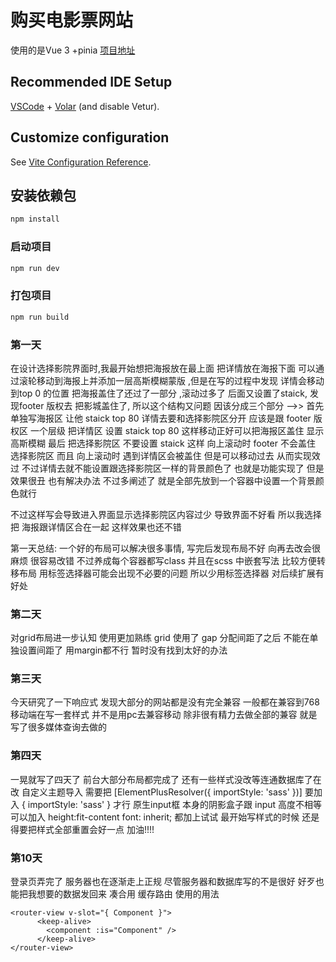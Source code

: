 # 购买电影票网站

使用的是Vue 3 +pinia
[项目地址](http://121.40.25.167/index)

## Recommended IDE Setup

[VSCode](https://code.visualstudio.com/) + [Volar](https://marketplace.visualstudio.com/items?itemName=Vue.volar) (and disable Vetur).

## Customize configuration

See [Vite Configuration Reference](https://vitejs.dev/config/).

## 安装依赖包

```sh
npm install
```

### 启动项目

```sh
npm run dev
```

### 打包项目

```sh
npm run build
```


### 第一天
  在设计选择影院界面时,我最开始想把海报放在最上面 把详情放在海报下面 可以通过滚轮移动到海报上并添加一层高斯模糊蒙版 ,但是在写的过程中发现 详情会移动到top 0 的位置 把海报盖住了还过了一部分 ,滚动过多了 后面又设置了staick, 发现footer 版权去 把影城盖住了, 所以这个结构又问题  因该分成三个部分 -->> 
  首先单独写海报区 让他 staick top 80 
  详情去要和选择影院区分开 应该是跟 footer 版权区 一个层级  把详情区 设置 staick top 80 这样移动正好可以把海报区盖住 显示高斯模糊
  最后 把选择影院区 不要设置 staick  这样 向上滚动时 footer 不会盖住 选择影院区 而且 向上滚动时 遇到详情区会被盖住 但是可以移动过去 从而实现效过  不过详情去就不能设置跟选择影院区一样的背景颜色了  也就是功能实现了 但是效果很丑  也有解决办法 不过多阐述了 就是全部先放到一个容器中设置一个背景颜色就行

  不过这样写会导致进入界面显示选择影院区内容过少 导致界面不好看  所以我选择把 海报跟详情区合在一起 这样效果也还不错
  
  第一天总结: 一个好的布局可以解决很多事情, 写完后发现布局不好 向再去改会很麻烦 很容易改错 不过养成每个容器都写class 并且在scss 中嵌套写法  比较方便转移布局   用标签选择器可能会出现不必要的问题 所以少用标签选择器 对后续扩展有好处


  ### 第二天
  对grid布局进一步认知 使用更加熟练 grid 使用了 gap 分配间距了之后 不能在单独设置间距了 用margin都不行 暂时没有找到太好的办法

### 第三天
  今天研究了一下响应式 发现大部分的网站都是没有完全兼容 一般都在兼容到768 
  移动端在写一套样式  并不是用pc去兼容移动 
  除非很有精力去做全部的兼容
  就是写了很多媒体查询去做的

### 第四天
  一晃就写了四天了 前台大部分布局都完成了 还有一些样式没改等连通数据库了在改
  自定义主题导入 需要把  [ElementPlusResolver({ importStyle: 'sass' })] 要加入 { importStyle: 'sass' } 才行
  原生input框 本身的阴影盒子跟 input 高度不相等 可以加入 height:fit-content  font: inherit;  都加上试试
  最开始写样式的时候 还是得要把样式全部重置会好一点 
  加油!!!!

  ### 第10天
  登录页弄完了 服务器也在逐渐走上正规 尽管服务器和数据库写的不是很好 好歹也能把我想要的数据发回来 凑合用
  缓存路由 使用的用法 
  ```
  <router-view v-slot="{ Component }">
        <keep-alive>
          <component :is="Component" />
        </keep-alive>
  </router-view>
  ```
  <router-view v-slot="{ Component }">
        <keep-alive>
          <component :is="Component" />
        </keep-alive>
  </router-view>

  